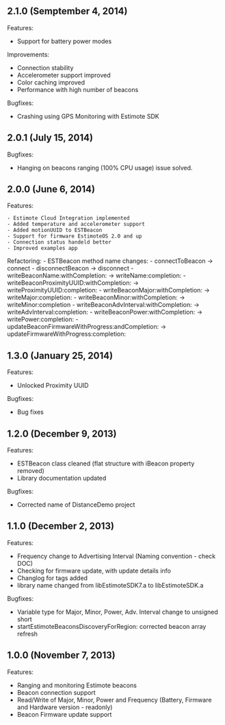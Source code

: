 ## 2.1.0 (Semptember 4, 2014)

Features:
 - Support for battery power modes

Improvements:
 - Connection stability
 - Accelerometer support improved
 - Color caching improved
 - Performance with high number of beacons

Bugfixes:
 - Crashing using GPS Monitoring with Estimote SDK


## 2.0.1 (July 15, 2014)

Bugfixes:

 - Hanging on beacons ranging (100% CPU usage) issue solved.


## 2.0.0 (June 6, 2014)

Features:
	
	- Estimote Cloud Integration implemented
	- Added temperature and accelerometer support
	- Added motionUUID to ESTBeacon
	- Support for firmware EstimoteOS 2.0 and up
	- Connection status handeld better
	- Improved examples app
	
Refactoring:
	- ESTBeacon method name changes:
		- connectToBeacon -> connect
		- disconnectBeacon -> disconnect
		- writeBeaconName:withCompletion: -> writeName:completion:
		- writeBeaconProximityUUID:withCompletion: -> writeProximityUUID:completion:
		- writeBeaconMajor:withCompletion: -> writeMajor:completion:
		- writeBeaconMinor:withCompletion: -> writeMinor:completion
		- writeBeaconAdvInterval:withCompletion: -> writeAdvInterval:completion:
		- writeBeaconPower:withCompletion: -> writePower:completion:
		- updateBeaconFirmwareWithProgress:andCompletion: -> updateFirmwareWithProgress:completion:

## 1.3.0 (January 25, 2014)

Features:

  - Unlocked Proximity UUID

Bugfixes:

  - Bug fixes

## 1.2.0 (December 9, 2013)

Features:

  - ESTBeacon class cleaned (flat structure with iBeacon property removed)
  - Library documentation updated

Bugfixes:

  - Corrected name of DistanceDemo project
  
## 1.1.0 (December 2, 2013)

Features:

  - Frequency change to Advertising Interval (Naming convention - check DOC)
  - Checking for firmware update, with update details info
  - Changlog for tags added
  - library name changed from libEstimoteSDK7.a to libEstimoteSDK.a

Bugfixes:

  - Variable type for Major, Minor, Power, Adv. Interval change to unsigned short
  - startEstimoteBeaconsDiscoveryForRegion: corrected beacon array refresh


## 1.0.0 (November 7, 2013)

Features:

  - Ranging and monitoring Estimote beacons
  - Beacon connection support 
  - Read/Write of Major, Minor, Power and Frequency (Battery, Firmware and Hardware version - readonly)
  - Beacon Firmware update support
  
